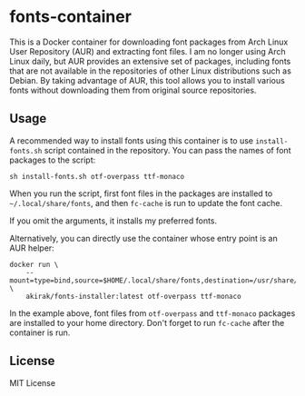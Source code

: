 # fonts-container

This is a Docker container for downloading font packages from Arch Linux User Repository (AUR) and extracting font files. I am no longer using Arch Linux daily, but AUR provides an extensive set of packages, including fonts that are not available in the repositories of other Linux distributions such as Debian. By taking advantage of AUR, this tool allows you to install various fonts without downloading them from original source repositories.

## Usage

A recommended way to install fonts using this container is to use `install-fonts.sh` script contained in the repository. You can pass the names of font packages to the script:

``` shell
sh install-fonts.sh otf-overpass ttf-monaco
```

When you run the script, first font files in the packages are installed to `~/.local/share/fonts`, and then `fc-cache` is run to update the font cache.

If you omit the arguments, it installs my preferred fonts.

Alternatively, you can directly use the container whose entry point is an AUR helper:

``` shell
docker run \
    --mount=type=bind,source=$HOME/.local/share/fonts,destination=/usr/share/fonts \
    akirak/fonts-installer:latest otf-overpass ttf-monaco
```

In the example above, font files from `otf-overpass` and `ttf-monaco` packages are installed to your home directory. Don't forget to run `fc-cache` after the container is run.

## License

MIT License
